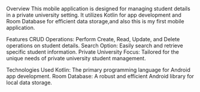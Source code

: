 Overview
This mobile application is designed for managing student details in a private university setting. It utilizes Kotlin for app development and Room Database for efficient data storage,and also this is my first mobile application.

Features
CRUD Operations: Perform Create, Read, Update, and Delete operations on student details.
Search Option: Easily search and retrieve specific student information.
Private University Focus: Tailored for the unique needs of private university student management.


Technologies Used
Kotlin: The primary programming language for Android app development.
Room Database: A robust and efficient Android library for local data storage.
